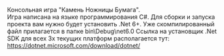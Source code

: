 Консольная игра "Камень Ножницы Бумага".  
Игра написана на языке программирования C#. 
Для сборки и запуска проекта вам нужно будет установить .Net 6+. Уже скомпилированный файл прилагается в папке bin\Debug\net6.0
Ссылка на установщик .Net SDK для всех 3х текущих платформ располагается тут: https://dotnet.microsoft.com/download/dotnet/ 
